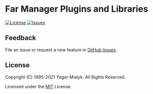 # Far Manager Plugins and Libraries

[![License](https://img.shields.io/badge/License-MIT-brightgreen.svg?style=plastic)](LICENSE)
[![Issues](https://img.shields.io/github/issues-raw/yegor-mialyk/far-plugins.svg?style=plastic)](https://github.com/yegor-mialyk/far-plugins/issues)

## Feedback

File an issue or request a new feature in [GitHub Issues](https://github.com/yegor-mialyk/far-plugins/issues).

## License

Copyright (C) 1995-2021 Yegor Mialyk. All Rights Reserved.

Licensed under the [MIT](LICENSE) License.
